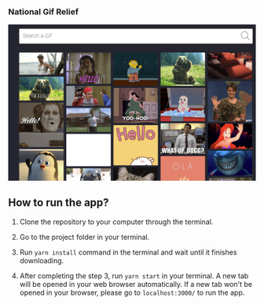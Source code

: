 ### National Gif Relief
![app-screenshot](readme-img.png)

## How to run the app?

1. Clone the repository to your computer through the terminal.

2. Go to the project folder in your terminal.

3. Run `yarn install` command in the terminal and wait until it finishes downloading.

4. After completing the step 3, run `yarn start` in your terminal. A new tab will be opened in your web browser automatically. If a new tab won't be opened in your browser, please go to `localhost:3000/` to run the app.